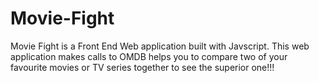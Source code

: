 # Movie-Fight
Movie Fight is a Front End Web application built with Javscript. This web application makes calls to OMDB helps you to compare two of your favourite movies or TV series together to see the superior one!!!
